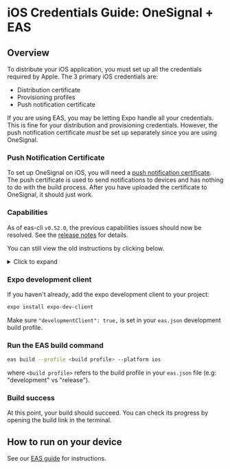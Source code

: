 # iOS Credentials Guide: OneSignal + EAS
## Overview
To distribute your iOS application, you must set up all the credentials required by Apple. The 3 primary iOS credentials are:
* Distribution certificate
* Provisioning profiles
* Push notification certificate

If you are using EAS, you may be letting Expo handle all your credentials. This is fine for your distribution and provisioning credentials. However, the push notification certificate *must* be set up separately since you are using OneSignal.

### Push Notification Certificate
To set up OneSignal on iOS, you will need a [push notification certificate](https://documentation.onesignal.com/docs/generate-an-ios-push-certificate). The push certificate is used to send notifications to devices and has nothing to do with the build process. After you have uploaded the certificate to OneSignal, it should just work.

### Capabilities
As of eas-cli `v0.52.0`, the previous capabilities issues should now be resolved. See the [release notes](https://github.com/expo/eas-cli/releases/tag/v0.52.0) for details.

You can still view the old instructions by clicking below.

<details>
  <summary>Click to expand</summary>

---
To receive notifications, you must add the `aps-environment` capability (Push Notifications) to your app at build time. The OneSignal plugin tries to facilitate this as much as possible but there could be complications if you added other capabilities/entitlements or another config plugin did. This is because EAS doesn't currently respect entitlement files on a per-target basis. If there are more than one entitlements files, it simply picks one and applies it to both targets.

Due to this, there are two setup paths:
1. A **simple setup** is one in which the only [capability](https://docs.expo.dev/build-reference/ios-capabilities/) on your main target is "Push Notifications."
2. A more **complex setup** is one in which you have other capabilities.

This also affects how you should set up your credentials. Use the following table to know whether to proceed with local or managed credentials:
| Push Notification capability only |                                                                       |
|-----------------------------------|-----------------------------------------------------------------------|
| Local credentials                 | Works but unnecessary to go through extra effort to use local signing |
| Managed credentials               | Works (simple setup)                                                                 |

| Multiple capabilities |                                  |
|-----------------------|----------------------------------|
| Local credentials     | Works but requires complex setup |
| Managed credentials   | Works unreliably                 |

If you are unsure, run `expo prebuild` and look at the native entitlements file of your main target (in `ios` directory). Other config plugins may be adding capabilities here. Or check the full [capabilities](https://docs.expo.dev/build-reference/ios-capabilities/#supported-capabilities) list supported by Expo.


#### Simple setup explanation
Since there is only one capability (Push Notifications) required by your app, everything should just work. OneSignal will automatically add the capability to your app along with the necessary App Groups and EAS should sync them with your Apple Developer account. You can choose to use managed signing on EAS without a problem. This works because OneSignal will add the capability to both targets' entitlements files.

#### Complex setup explanation
Having additional capabilities on your app will result in a more complex setup, including having to use local credentials. The following is an explanation of why. It is not imperative to understand but we have included it for context.

The OneSignal plugin will create an additional target: `OneSignalNotificationServiceExtension`. This target is the iOS service extension that adds support for Confirmed Deliveries, badges, media attachments, action buttons, and influenced opens (Firebase Analytics). Learn more [here](https://documentation.onesignal.com/docs/service-extensions). The plugin will automatically add app groups to both targets' entitlements files which are required if you want to make use of these features. They allow your app to execute code when a notification is received, even if your app is not active.

Each target has an entitlement file. If there are multiple entitlements files per project, EAS will randomly pick one and apply it to both targets. To mitigate this, we have added the push capability entilement to both files (even though it's really only necessary in the main target). This can still pose a problem if it picks the NSE's entitlements file since it *could* break any other capabilities in your project, given that file will not have capabilities added to your main target by yourself or other plugins.

The following section details how to mitigate these issues and not break your other capabilities.

## Complex Setup

### 1. Credentials setup
To build successfully, you will need to create and use local credentials (one for production and development). Add `"credentialsSource": "local"` to your `eas.json` file.

**Example:**
```json
{
  "build": {
    "release": {
      "android": {
        "gradleCommand": ":app:bundleRelease"
      },
      "ios": {
        "credentialsSource": "local",
        "buildConfiguration": "Release"
      }
    },
    "development": {
      "developmentClient": true,
      "distribution": "internal",
      "credentialsSource": "local"
    }
  }
}
```

### 2. Identifiers
In your [Apple developer console](https://developer.apple.com) create two identifiers with the following format:
   - `<com.example.app>` <-- you likely already have this one
   - `<com.example.app>.OneSignalNotificationServiceExtension`

#### When modifying your existing main app identifier:
   - add the App Groups capability like so: `group.<identifier>.onesignal`
   - keep / add the "Push Notifications" capability

#### When creating a new identifier for `OneSignalNotificationServiceExtension`:
   - select AppId from the list of identifier types
   - select App when choosing between App and App Clip
   - add the App Groups capability like so: `group.<identifier>.onesignal`
   - do not add the "Push Notifications" capability

#### Note on App Groups at Build Time:
Make sure to build with both identifiers containing the AppGroup simultaneously. To troubleshoot, remove them both and then rebuild with both identifiers' AppGroup capabilities enabled.

### 3. Provisioning
Create AdHoc (local development) and AppStore (production) provisioning profiles with both identifiers (four provisioning profiles total). Both provisioning profiles should use the same distribution certificate that is used by your app. Download the profiles.

### 4. Add the profiles to your `credentials.json` file:
Use the same distribution certificate for the `OneSignalNotificationServiceExtension` as is used for your app (no need to create a new cert).

We recommend creating a `certs` directory in your project with subdirectories for each build type (e.g: `certs/adhoc` & `certs/appstore`). Doing so, you can more easily switch which provisioning profiles get used at build time.

**Directory structure:**
```
/certs
   - /adhoc
   - /appstore
```

**Example `credentials.json`:**
```json
{
    "ios": {
        "<PROJECT>": {
            "distributionCertificate": {
                "path": "certs/ios_distribution_certificate.p12",
                "password": "***"
            },
            "provisioningProfilePath": "certs/adhoc/***mobileappprofile.mobileprovision"
        },
        "OneSignalNotificationServiceExtension": {
            "distributionCertificate": {
                "path": "certs/ios_distribution_certificate.p12",
                "password": "***"
            },
            "provisioningProfilePath": "certs/adhoc/***onesignalprofile.mobileprovision"
        }
    }
}
```

**Note:** your push certificate (p12) file should not appear anywhere in the `credentials.json` file.

## Build (complex setup continued)

**IMPORTANT**: run the `eas build` command with `EXPO_NO_CAPABILITY_SYNC` if you want to prevent EAS from syncing capabilities (e.g: overwriting the steps you took in the complex setup).

### Release
If you are ready for a production build, you should use the AppStore provisioning profiles you created. Make sure your `credentials.json` file is using the correct profiles.

### Development
The development build will use the AdHoc provisioning profiles you created. Make sure your `credentials.json` file is using the correct profiles.

---
</details>

### Expo development client
If you haven't already, add the expo development client to your project:

```sh
expo install expo-dev-client
```

Make sure `"developmentClient": true,` is set in your `eas.json` development build profile.

### Run the EAS build command
```sh
eas build --profile <build profile> --platform ios
```
where `<build profile>` refers to the build profile in your `eas.json` file (e.g: "development" vs "release").

### Build success
At this point, your build should succeed. You can check its progress by opening the build link in the terminal.

## How to run on your device
See our [EAS guide](EAS.md) for instructions.